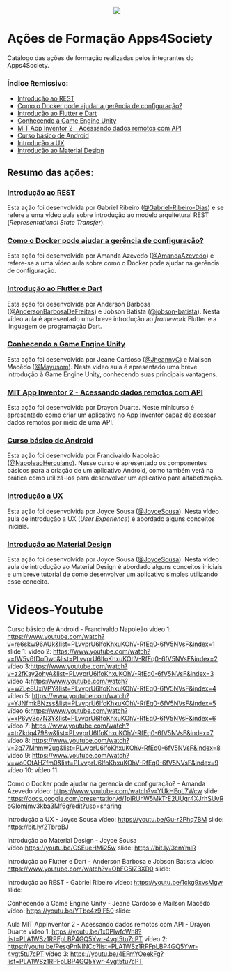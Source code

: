 <p align="center">
  <img src="https://github.com/a4s-ufpb/Designs/blob/master/logo_slogan.png" />
</p>

# Ações de Formação Apps4Society

Catálogo das ações de formação realizadas pelos integrantes do Apps4Society.

### Índice Remissivo:
- [Introdução ao REST](https://github.com/a4s-ufpb/Acoes-Formacao/tree/master/Introducao-a-REST)
 - [Como o Docker pode ajudar a gerência de configuração?](https://github.com/a4s-ufpb/Acoes-Formacao/tree/master/Como-o-Docker-pode-ajudar-na-gerencia-de-configuracao)
 - [Introdução ao Flutter e Dart](https://github.com/a4s-ufpb/Acoes-Formacao/tree/master/Introducao-ao-Flutter-e-Dart)
 - [Conhecendo a Game Engine Unity](https://github.com/a4s-ufpb/Acoes-Formacao/tree/master/Conhecendo-a-Game-Engine-Unity)
 - [MIT App Inventor 2 - Acessando dados remotos com API](https://github.com/a4s-ufpb/Acoes-Formacao/tree/master/MIT-App-Inventor/Acessando-dados-remotos-com-API)
 - [Curso básico de Android](https://github.com/a4s-ufpb/Acoes-Formacao/tree/master/Android-basico)
 - [Introdução a UX](https://github.com/a4s-ufpb/Acoes-Formacao/tree/master/Introducao-a-UX)
 - [Introdução ao Material Design](https://github.com/a4s-ufpb/Acoes-Formacao/tree/master/Material-design)

## Resumo das ações:

### [Introdução ao REST](https://github.com/a4s-ufpb/Acoes-Formacao/tree/master/Introducao-a-REST)

Esta ação foi desenvolvida por Gabriel Ribeiro ([@Gabriel-Ribeiro-Dias](https://github.com/gabriel-ribeiro-dias)) e se refere a uma vídeo aula sobre introdução ao modelo arquitetural REST (*Representational State Transfer*).

### [Como o Docker pode ajudar a gerência de configuração?](https://github.com/a4s-ufpb/Acoes-Formacao/tree/master/Como-o-Docker-pode-ajudar-na-gerencia-de-configuracao)

Esta ação foi desenvolvida por Amanda Azevedo ([@AmandaAzevedo](https://github.com/AmandaAzevedo)) e refere-se a uma vídeo aula sobre como o Docker pode ajudar na gerência de configuração.
	
### [Introdução ao Flutter e Dart](https://github.com/a4s-ufpb/Acoes-Formacao/tree/master/Introducao-ao-Flutter-e-Dart)
	 
 Esta ação foi desenvolvida por Anderson Barbosa ([@AndersonBarbosaDeFreitas](https://github.com/AndersonBarbosaDeFreitas)) e Jobson Batista ([@jobson-batista](https://github.com/jobson-batista)). Nesta vídeo aula é apresentado uma breve introdução ao *framework* Flutter e a linguagem de programação Dart.

### [Conhecendo a Game Engine Unity](https://github.com/a4s-ufpb/Acoes-Formacao/tree/master/Conhecendo-a-Game-Engine-Unity)

Esta ação foi desenvolvida por Jeane Cardoso ([@JheannyC](https://github.com/JheannyC)) e Mailson Macêdo ([@Mayusom](https://github.com/Mayusom)). Nesta vídeo aula é apresentado uma breve introdução à Game Engine Unity, conhecendo suas principais vantagens.
	
### [MIT App Inventor 2 - Acessando dados remotos com API](https://github.com/a4s-ufpb/Acoes-Formacao/tree/master/MIT-App-Inventor/Acessando-dados-remotos-com-API)

Esta ação foi desenvolvida por Drayon Duarte. Neste minicurso é apresentado como criar um aplicativo no App Inventor capaz de acessar dados remotos por meio de uma API.
	
### [Curso básico de Android](https://github.com/a4s-ufpb/Acoes-Formacao/tree/master/Android-basico)

Esta ação foi desenvolvida por Francivaldo Napoleão ([@NapoleaoHerculano](https://github.com/NapoleaoHerculano)). Nesse curso é apresentado os componentes básicos para a criação de um aplicativo Android, como também verá na prática como utilizá-los para desenvolver um aplicativo para alfabetização.

### [Introdução a UX](https://github.com/a4s-ufpb/Acoes-Formacao/tree/master/Introducao-a-UX)

Esta ação foi desenvolvida por Joyce Sousa ([@JoyceSousa](https://github.com/JoyceSousa)). Nesta vídeo aula de introdução a UX (*User Experience*) é abordado alguns conceitos iniciais.

### [Introdução ao Material Design](https://github.com/a4s-ufpb/Acoes-Formacao/tree/master/Material-design)

Esta ação foi desenvolvida por Joyce Sousa ([@JoyceSousa](https://github.com/JoyceSousa)). Nesta vídeo aula de introdução ao Material Design é abordado alguns conceitos iniciais e um breve tutorial de como desenvolver um aplicativo simples utilizando esse conceito.













# Videos-Youtube

Curso básico de Android - Francivaldo Napoleão
vídeo 1: https://www.youtube.com/watch?v=re6skw96AUk&list=PLvvprU6lfoKhxuKOhV-RfEq0-6fV5NVsF&index=1
slide 1: 
vídeo 2: https://www.youtube.com/watch?v=fW5v6fDpDwc&list=PLvvprU6lfoKhxuKOhV-RfEq0-6fV5NVsF&index=2
vídeo 3:https://www.youtube.com/watch?v=z2fKay2ohyA&list=PLvvprU6lfoKhxuKOhV-RfEq0-6fV5NVsF&index=3
vídeo 4:https://www.youtube.com/watch?v=wZLe8UxiVPY&list=PLvvprU6lfoKhxuKOhV-RfEq0-6fV5NVsF&index=4
vídeo 5: https://www.youtube.com/watch?v=YJNfmkBNzss&list=PLvvprU6lfoKhxuKOhV-RfEq0-6fV5NVsF&index=5
vídeo 6:https://www.youtube.com/watch?v=xP6yv3c7N3Y&list=PLvvprU6lfoKhxuKOhV-RfEq0-6fV5NVsF&index=6
vídeo 7: https://www.youtube.com/watch?v=trZkdq4798w&list=PLvvprU6lfoKhxuKOhV-RfEq0-6fV5NVsF&index=7
vídeo 8: https://www.youtube.com/watch?v=3q77Mnmw2ug&list=PLvvprU6lfoKhxuKOhV-RfEq0-6fV5NVsF&index=8
vídeo 9: https://www.youtube.com/watch?v=wo0OtAHZfm0&list=PLvvprU6lfoKhxuKOhV-RfEq0-6fV5NVsF&index=9
vídeo 10:
vídeo 11:


Como o Docker pode ajudar na gerencia de configuração? - Amanda Azevedo
vídeo: https://www.youtube.com/watch?v=YUkHEoL7Wcw
slide: https://docs.google.com/presentation/d/1piRUhW5MkTrE2UUgr4XJrhSUvRbGlomjmv3kba3Mf6g/edit?usp=sharing


Introdução a UX - Joyce Sousa
vídeo: https://youtu.be/Gu-r2Phq7BM
slide: https://bit.ly/2TbrpBJ

Introdução ao Material Design - Joyce Sousa
vídeo:https://youtu.be/CSEueHMi25w
slide: https://bit.ly/3cnYmlR


Introdução ao Flutter e Dart - Anderson Barbosa e Jobson Batista
vídeo: https://www.youtube.com/watch?v=ObFG5IZ3XD0
slide: 

Introdução ao REST - Gabriel Ribeiro
vídeo: https://youtu.be/1ckg9xvsMgw
slide: 

Conhecendo a Game Engine Unity - Jeane Cardoso e Mailson Macêdo
vídeo: https://youtu.be/YTbe4z9IF50
slide: 

Aula MIT AppInventor 2 - Acessando dados remotos com API - Drayon Duarte
vídeo 1: https://youtu.be/1x0PIwfcWn8?list=PLA1WSz1RPFpLBP4GQ5Ywr-4vgt5tu7cPT
vídeo 2: https://youtu.be/PesgPnNINCc?list=PLA1WSz1RPFpLBP4GQ5Ywr-4vgt5tu7cPT
vídeo 3: https://youtu.be/4EFmYOeekFg?list=PLA1WSz1RPFpLBP4GQ5Ywr-4vgt5tu7cPT
